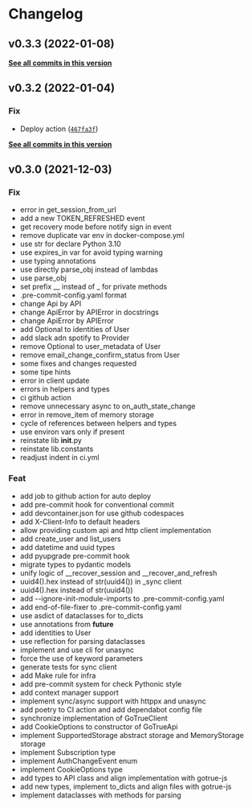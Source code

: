 # Changelog

<!--next-version-placeholder-->

## v0.3.3 (2022-01-08)


**[See all commits in this version](https://github.com/supabase-community/gotrue-py/compare/v0.3.2...v0.3.3)**

## v0.3.2 (2022-01-04)
### Fix
* Deploy action ([`467fa3f`](https://github.com/supabase-community/gotrue-py/commit/467fa3f6b9e09295806cbac3e8c4fcfe05c3147d))

**[See all commits in this version](https://github.com/supabase-community/gotrue-py/compare/v0.3.1...v0.3.2)**

## v0.3.0 (2021-12-03)

### Fix

* error in get_session_from_url
* add a new TOKEN_REFRESHED event
* get recovery mode before notify sign in event
* remove duplicate var env in docker-compose.yml
* use str for declare Python 3.10
* use expires_in var for avoid typing warning
* use typing annotations
* use directly parse_obj instead of lambdas
* use parse_obj
* set prefix __ instead of _ for private methods
* .pre-commit-config.yaml format
* change Api by API
* change ApiError by APIError in docstrings
* change ApiError by APIError
* add Optional to identities of User
* add slack adn spotify to Provider
* remove Optional to user_metadata of User
* remove email_change_confirm_status from User
* some fixes and changes requested
* some tipe hints
* error in client update
* errors in helpers and types
* ci github action
* remove unnecessary async to on_auth_state_change
* error in remove_item of memory storage
* cycle of references between helpers and types
* use environ vars only if present
* reinstate lib __init__.py
* reinstate lib.constants
* readjust indent in ci.yml

### Feat

* add job to github action for auto deploy
* add pre-commit hook for conventional commit
* add devcontainer.json for use github codespaces
* add X-Client-Info to default headers
* allow providing custom api and http client implementation
* add create_user and list_users
* add datetime and uuid types
* add pyupgrade pre-commit hook
* migrate types to pydantic models
* unify logic of __recover_session and __recover_and_refresh
* uuid4().hex instead of str(uuid4()) in _sync client
* uuid4().hex instead of str(uuid4())
* add --ignore-init-module-imports to .pre-commit-config.yaml
* add end-of-file-fixer to .pre-commit-config.yaml
* use asdict of dataclasses for to_dicts
* use annotations from __future__
* add identities to User
* use reflection for parsing dataclasses
* implement and use cli for unasync
* force the use of keyword parameters
* generate tests for sync client
* add Make rule for infra
* add pre-commit system for check Pythonic style
* add context manager support
* implement sync/async support with httppx and unasync
* add poetry to CI action and add dependabot config file
* synchronize implementation of GoTrueClient
* add CookieOptions to constructor of GoTrueApi
* implement SupportedStorage abstract storage and MemoryStorage storage
* implement Subscription type
* implement AuthChangeEvent enum
* implement CookieOptions type
* add types to API class and align implementation with gotrue-js
* add new types, implement to_dicts and align files with gotrue-js
* implement dataclasses with methods for parsing
